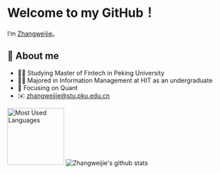 # Welcome to my GitHub！

I’m [Zhangweijie](https://github.com/Zhangweijie)。

## 🚀 About me
- 👨‍💻 Studying Master of Fintech in Peking University
- 🧑‍🔬 Majored in Information Management at HIT as an undergraduate
- 💼 Focusing on Quant
- ✉️ zhangweijie@stu.pku.edu.cn
<!--
## 🔧 技术栈
- **编程语言**: Python, SQL, JavaScript, HTML/CSS
- **数据科学与机器学习**: Pandas, NumPy, Scikit-learn, TensorFlow, PyTorch
- **区块链与FinTech**: Solidity, Ethereum, Smart Contracts
- **开发工具**: Git, Docker, VS Code, Jupyter Notebooks

## 📈 项目
1. **[数据仓库集成系统](https://github.com/zwjM/data-warehouse)**: 为公司开发的集成多种数据源的数据仓库，支持增量更新、历史数据维护等功能。
2. **[金融科技创业计划](https://github.com/zwjM/fintech-project)**: 提供创新的区块链技术解决方案来管理物业费用。

## 📬 社交链接
- [LinkedIn](https://www.linkedin.com/in/zhangweijie)
- [Twitter](https://twitter.com/zwjM)
- [个人博客](https://zhangweijie.blog)
-->
<img height="130px" src="https://github-readme-stats.vercel.app/api/top-langs?username=zwjM&hide_title=true&layout=compact&theme=graywhite&hide_border=true&bg_color=45,fffc79,73fa79,75f0db" alt="Most Used Languages">
<img align="center" src="https://github-readme-stats.vercel.app/api?username=zwjM&show_icons=true&count_private=true" alt="Zhangweijie's github stats" />    
